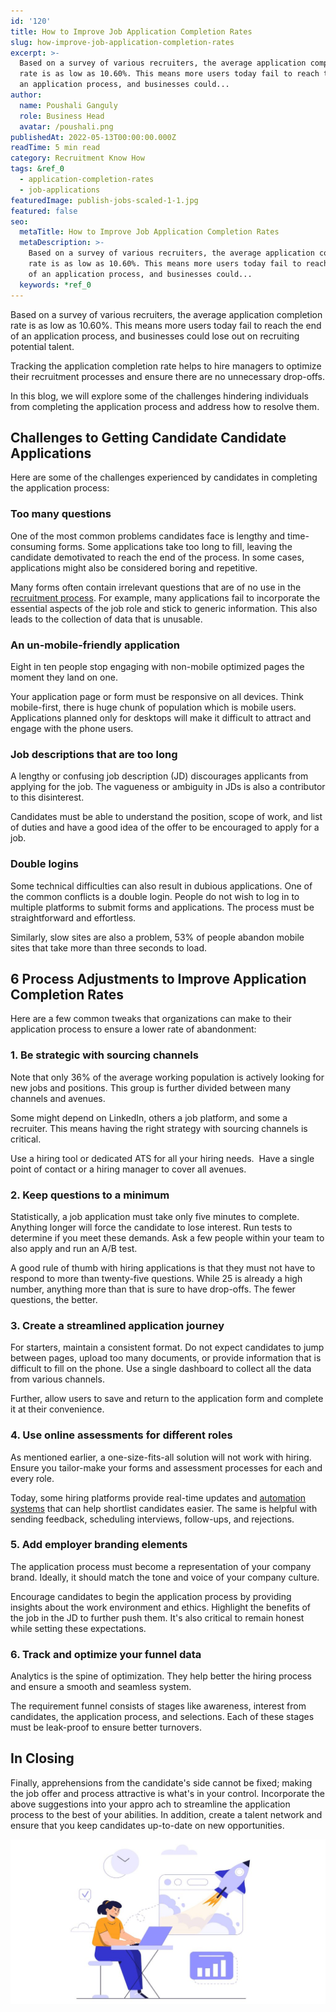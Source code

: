 ```yaml
---
id: '120'
title: How to Improve Job Application Completion Rates
slug: how-improve-job-application-completion-rates
excerpt: >-
  Based on a survey of various recruiters, the average application completion
  rate is as low as 10.60%. This means more users today fail to reach the end of
  an application process, and businesses could...
author:
  name: Poushali Ganguly
  role: Business Head
  avatar: /poushali.png
publishedAt: 2022-05-13T00:00:00.000Z
readTime: 5 min read
category: Recruitment Know How
tags: &ref_0
  - application-completion-rates
  - job-applications
featuredImage: publish-jobs-scaled-1-1.jpg
featured: false
seo:
  metaTitle: How to Improve Job Application Completion Rates
  metaDescription: >-
    Based on a survey of various recruiters, the average application completion
    rate is as low as 10.60%. This means more users today fail to reach the end
    of an application process, and businesses could...
  keywords: *ref_0
---
```


Based on a survey of various recruiters, the average application completion rate is as low as 10.60%. This means more users today fail to reach the end of an application process, and businesses could lose out on recruiting potential talent. 

Tracking the application completion rate helps to hire managers to optimize their recruitment processes and ensure there are no unnecessary drop-offs.

<!--more-->

In this blog, we will explore some of the challenges hindering individuals from completing the application process and address how to resolve them.  

## Challenges to Getting Candidate Candidate Applications

Here are some of the challenges experienced by candidates in completing the application process: 

### Too many questions

One of the most common problems candidates face is lengthy and time-consuming forms. Some applications take too long to fill, leaving the candidate demotivated to reach the end of the process. In some cases, applications might also be considered boring and repetitive. 

Many forms often contain irrelevant questions that are of no use in the [recruitment process](https://www.thetalentpool.ai/blogs/ai-recruitment-how-ai-changing-recruiting-process). For example, many applications fail to incorporate the essential aspects of the job role and stick to generic information. This also leads to the collection of data that is unusable. 

### An un-mobile-friendly application

Eight in ten people stop engaging with non-mobile optimized pages the moment they land on one.

Your application page or form must be responsive on all devices. Think mobile-first, there is huge chunk of population which is mobile users. Applications planned only for desktops will make it difficult to attract and engage with the phone users.  

### Job descriptions that are too long

A lengthy or confusing job description (JD) discourages applicants from applying for the job. The vagueness or ambiguity in JDs is also a contributor to this disinterest.

Candidates must be able to understand the position, scope of work, and list of duties and have a good idea of the offer to be encouraged to apply for a job.  

### Double logins

Some technical difficulties can also result in dubious applications. One of the common conflicts is a double login. People do not wish to log in to multiple platforms to submit forms and applications. The process must be straightforward and effortless. 

Similarly, slow sites are also a problem, 53% of people abandon mobile sites that take more than three seconds to load.  

## 6 Process Adjustments to Improve Application Completion Rates

Here are a few common tweaks that organizations can make to their application process to ensure a lower rate of abandonment:

### 1\. Be strategic with sourcing channels

Note that only 36% of the average working population is actively looking for new jobs and positions. This group is further divided between many channels and avenues.

Some might depend on LinkedIn, others a job platform, and some a recruiter. This means having the right strategy with sourcing channels is critical. 

Use a hiring tool or dedicated ATS for all your hiring needs.  Have a single point of contact or a hiring manager to cover all avenues. 

### 2\. Keep questions to a minimum

Statistically, a job application must take only five minutes to complete. Anything longer will force the candidate to lose interest. Run tests to determine if you meet these demands. Ask a few people within your team to also apply and run an A/B test. 

A good rule of thumb with hiring applications is that they must not have to respond to more than twenty-five questions. While 25 is already a high number, anything more than that is sure to have drop-offs. The fewer questions, the better. 

### 3\. Create a streamlined application journey

For starters, maintain a consistent format. Do not expect candidates to jump between pages, upload too many documents, or provide information that is difficult to fill on the phone. Use a single dashboard to collect all the data from various channels. 

Further, allow users to save and return to the application form and complete it at their convenience.  

### 4\. Use online assessments for different roles

As mentioned earlier, a one-size-fits-all solution will not work with hiring. Ensure you tailor-make your forms and assessment processes for each and every role.  

Today, some hiring platforms provide real-time updates and [automation systems](https://www.thetalentpool.ai) that can help shortlist candidates easier. The same is helpful with sending feedback, scheduling interviews, follow-ups, and rejections. 

### 5\. Add employer branding elements

The application process must become a representation of your company brand. Ideally, it should match the tone and voice of your company culture.

Encourage candidates to begin the application process by providing insights about the work environment and ethics. Highlight the benefits of the job in the JD to further push them. It's also critical to remain honest while setting these expectations. 

### 6\. Track and optimize your funnel data

Analytics is the spine of optimization. They help better the hiring process and ensure a smooth and seamless system.

The requirement funnel consists of stages like awareness, interest from candidates, the application process, and selections. Each of these stages must be leak-proof to ensure better turnovers. 

## In Closing

Finally, apprehensions from the candidate's side cannot be fixed; making the job offer and process attractive is what's in your control. Incorporate the above suggestions into your appro ach to streamline the application process to the best of your abilities. In addition, create a talent network and ensure that you keep candidates up-to-date on new opportunities.

![application](images/publish-jobs-scaled-1-1-1024x535.jpg)
